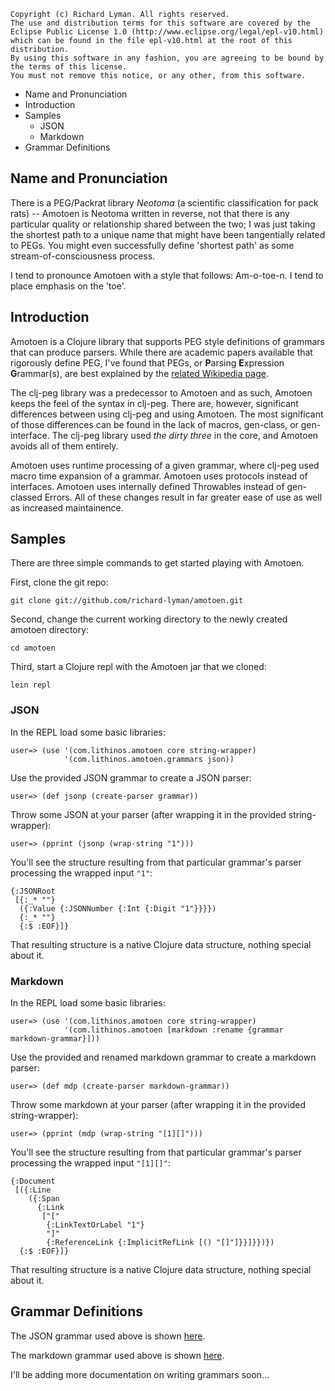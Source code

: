 
    Copyright (c) Richard Lyman. All rights reserved.
    The use and distribution terms for this software are covered by the
    Eclipse Public License 1.0 (http://www.eclipse.org/legal/epl-v10.html)
    which can be found in the file epl-v10.html at the root of this distribution.
    By using this software in any fashion, you are agreeing to be bound by
    the terms of this license.
    You must not remove this notice, or any other, from this software.

*   Name and Pronunciation
*   Introduction
*   Samples
    *   JSON
    *   Markdown
*   Grammar Definitions

<h2>Name and Pronunciation</h2>

There is a PEG/Packrat library *Neotoma* (a scientific classification for pack 
rats) -- Amotoen is Neotoma written in reverse, not that there is any particular 
quality or relationship shared between the two; I was just taking the shortest path 
to a unique name that might have been tangentially related to PEGs. You might even 
successfully define 'shortest path' as some stream-of-consciousness process.

I tend to pronounce Amotoen with a style that follows: Am-o-toe-n.
I tend to place emphasis on the 'toe'.


<h2>Introduction</h2>

Amotoen is a Clojure library that supports PEG style definitions of grammars that can produce parsers.
While there are academic papers available that rigorously define PEG, I've found
that PEGs, or **P**arsing **E**xpression **G**rammar(s), are best explained by the 
[related Wikipedia page](http://en.wikipedia.org/wiki/Parsing_expression_grammar).

The clj-peg library was a predecessor to Amotoen and as such, Amotoen keeps the 
feel of the syntax in clj-peg. There are, however, significant differences between 
using clj-peg and using Amotoen. The most significant of those differences can be 
found in the lack of macros, gen-class, or gen-interface. The clj-peg library used
*the dirty three* in the core, and Amotoen avoids all of them entirely.

Amotoen uses runtime processing of a given grammar, where clj-peg used macro 
time expansion of a grammar. Amotoen uses protocols instead of interfaces. Amotoen
uses internally defined Throwables instead of gen-classed Errors. All of these changes
result in far greater ease of use as well as increased maintainence.


<h2>Samples</h2>

There are three simple commands to get started playing with Amotoen.

First, clone the git repo:

    git clone git://github.com/richard-lyman/amotoen.git

Second, change the current working directory to the newly created amotoen directory:

    cd amotoen

Third, start a Clojure repl with the Amotoen jar that we cloned:

    lein repl

<h3>JSON</h3>

In the REPL load some basic libraries:

    user=> (use '(com.lithinos.amotoen core string-wrapper) 
                '(com.lithinos.amotoen.grammars json))
    
Use the provided JSON grammar to create a JSON parser:

    user=> (def jsonp (create-parser grammar))

Throw some JSON at your parser (after wrapping it in the provided string-wrapper):

    user=> (pprint (jsonp (wrap-string "1")))

You'll see the structure resulting from that particular grammar's parser processing the wrapped input `"1"`:

    {:JSONRoot
     [{:_* ""}
      ({:Value {:JSONNumber {:Int {:Digit "1"}}}})
      {:_* ""}
      {:$ :EOF}]}

That resulting structure is a native Clojure data structure, nothing special about it.


<h3>Markdown</h3>

In the REPL load some basic libraries:

    user=> (use '(com.lithinos.amotoen core string-wrapper)
                '(com.lithinos.amotoen [markdown :rename {grammar markdown-grammar}]))

Use the provided and renamed markdown grammar to create a markdown parser:

    user=> (def mdp (create-parser markdown-grammar))

Throw some markdown at your parser (after wrapping it in the provided string-wrapper):

    user=> (pprint (mdp (wrap-string "[1][]")))

You'll see the structure resulting from that particular grammar's parser processing the wrapped input `"[1][]"`:

    {:Document
     [({:Line
        ({:Span
          {:Link
           ["["
            {:LinkTextOrLabel "1"}
            "]"
            {:ReferenceLink {:ImplicitRefLink [() "[]"]}}]}})})
      {:$ :EOF}]}

That resulting structure is a native Clojure data structure, nothing special about it.


<h2>Grammar Definitions</h2>

The JSON grammar used above is shown [here](http://github.com/richard-lyman/amotoen/blob/master/src/com/lithinos/amotoen/grammars/json.clj#L11-48).

The markdown grammar used above is shown [here](http://github.com/richard-lyman/amotoen/blob/master/src/com/lithinos/amotoen/markdown.clj#L11-75).

I'll be adding more documentation on writing grammars soon...

